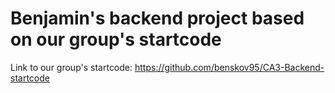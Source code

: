 # Benjamin's backend project based on our group's startcode

Link to our group's startcode: https://github.com/benskov95/CA3-Backend-startcode
